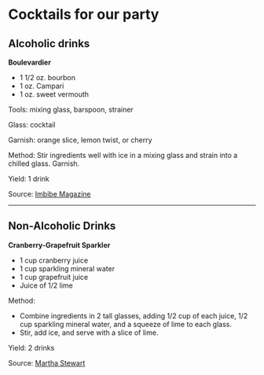 # Cocktails for our party

## Alcoholic drinks

**Boulevardier**
- 1 1/2 oz. bourbon
- 1 oz. Campari
- 1 oz. sweet vermouth

Tools: mixing glass, barspoon, strainer

Glass: cocktail

Garnish: orange slice, lemon twist, or cherry

Method: Stir ingredients well with ice in a mixing glass and strain into a chilled glass. Garnish.

Yield: 1 drink

Source: [Imbibe Magazine](http://imbibemagazine.com/The-Boulevardier-Cocktail-Recipe/)

***

## Non-Alcoholic Drinks

**Cranberry-Grapefruit Sparkler**
- 1 cup cranberry juice
- 1 cup sparkling mineral water
- 1 cup grapefruit juice
- Juice of 1/2 lime

Method: 
- Combine ingredients in 2 tall glasses, adding 1/2 cup of each juice, 1/2 cup sparkling mineral water, and a squeeze of lime to each glass.
- Stir, add ice, and serve with a slice of lime.

Yield: 2 drinks

Source: [Martha Stewart](https://www.marthastewart.com/343293/cranberry-grapefruit-sparkler)
